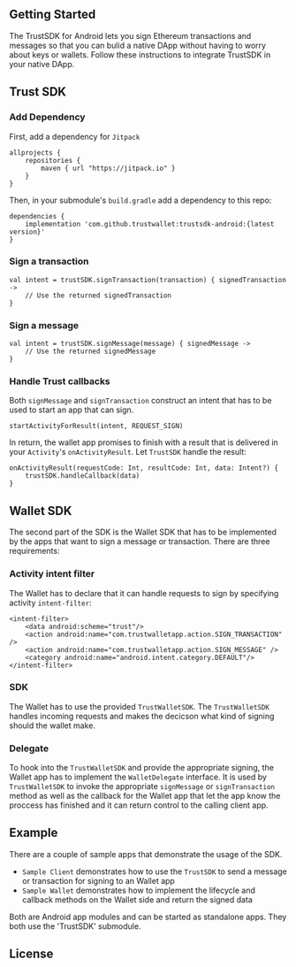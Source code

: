 ## Getting Started
The TrustSDK for Android lets you sign Ethereum transactions and messages so that you can bulid a native DApp
 without having to worry about keys or wallets. Follow these instructions to integrate TrustSDK in your native DApp.
 
## Trust SDK

### Add Dependency
First, add a dependency for `Jitpack`
    
    allprojects {
        repositories {
            maven { url "https://jitpack.io" }
        }
    }
    
Then, in your submodule's `build.gradle` add a dependency to this repo:

    dependencies {
        implementation 'com.github.trustwallet:trustsdk-android:{latest version}'
    }

### Sign a transaction

    val intent = trustSDK.signTransaction(transaction) { signedTransaction ->
        // Use the returned signedTransaction
    }
    
### Sign a message

    val intent = trustSDK.signMessage(message) { signedMessage ->
        // Use the returned signedMessage
    }
    
### Handle Trust callbacks
Both `signMessage` and `signTransaction` construct an intent that has to be used to start an app that can sign.
    
    startActivityForResult(intent, REQUEST_SIGN)

In return, the wallet app promises to finish with a result that is delivered in your `Activity`'s `onActivityResult`.
Let `TrustSDK` handle the result:

    onActivityResult(requestCode: Int, resultCode: Int, data: Intent?) {
        trustSDK.handleCallback(data)
    }
    
## Wallet SDK
The second part of the SDK is the Wallet SDK that has to be implemented by the apps that want to sign a message or transaction.
There are three requirements:
### Activity intent filter
The Wallet has to declare that it can handle requests to sign by specifying activity `intent-filter`:
    
    <intent-filter>
        <data android:scheme="trust"/>
        <action android:name="com.trustwalletapp.action.SIGN_TRANSACTION" />
        <action android:name="com.trustwalletapp.action.SIGN_MESSAGE" />
        <category android:name="android.intent.category.DEFAULT"/>
    </intent-filter>
### SDK
The Wallet has to use the provided `TrustWalletSDK`. The `TrustWalletSDK` handles incoming requests and makes the decicson what kind of 
signing should the wallet make.
 
### Delegate
To hook into the `TrustWalletSDK` and provide the appropriate signing, the Wallet app has to implement the `WalletDelegate` interface.
It is used by `TrustWalletSDK` to invoke the appropriate `signMessage` or `signTransaction` method as well as the callback for the 
Wallet app that let the app know the proccess has finished and it can return control to the calling client app.
 
## Example
There are a couple of sample apps that demonstrate the usage of the SDK.
* `Sample Client` demonstrates how to use the `TrustSDK` to send a message or transaction for signing to an Wallet app
* `Sample Wallet` demonstrates how to implement the lifecycle and callback methods on the Wallet side and return the signed data

Both are Android app modules and can be started as standalone apps. They both use the 'TrustSDK' submodule.

## License